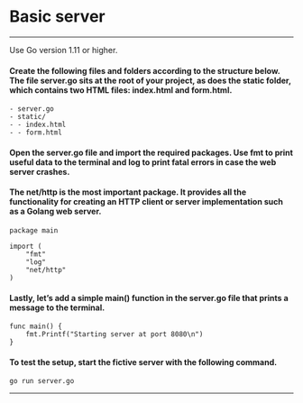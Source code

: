 # Basic server

---

Use Go version 1.11 or higher.

#### Create the following files and folders according to the structure below. The file server.go sits at the root of your project, as does the static folder, which contains two HTML files: index.html and form.html.

    - server.go
    - static/
    - - index.html
    - - form.html

#### Open the server.go file and import the required packages. Use fmt to print useful data to the terminal and log to print fatal errors in case the web server crashes.

#### The net/http is the most important package. It provides all the functionality for creating an HTTP client or server implementation such as a Golang web server.

    package main

    import (
        "fmt"
        "log"
        "net/http"
    )

#### Lastly, let’s add a simple main() function in the server.go file that prints a message to the terminal.

    func main() {
        fmt.Printf("Starting server at port 8080\n")
    }

#### To test the setup, start the fictive server with the following command.

    go run server.go

---